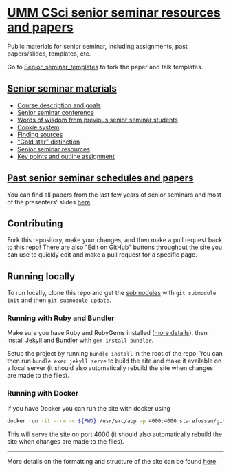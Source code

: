 # [UMM CSci senior seminar resources and papers](https://umm-csci.github.io/senior-seminar/)

Public materials for senior seminar, including assignments, past papers/slides, templates, etc. 

Go to [Senior_seminar_templates](https://github.com/UMM-CSci/Senior_seminar_templates) to fork the paper and talk templates.

## [Senior seminar materials](https://umm-csci.github.io/senior-seminar/resources/)

   * [Course description and goals](https://umm-csci.github.io/senior-seminar/resources/Description.html)
   * [Senior seminar conference](https://umm-csci.github.io/senior-seminar/resources/Senior%20seminar%20conferences.html)
   * [Words of wisdom from previous senior seminar students](https://umm-csci.github.io/senior-seminar/resources/Words%20of%20wisdom%20from%20past%20seniors.html) 
   * [Cookie system](https://umm-csci.github.io/senior-seminar/resources/cookieResources.html)
   * [Finding sources](https://umm-csci.github.io/senior-seminar/resources/FindingSources.html)
   * ["Gold star" distinction](https://umm-csci.github.io/senior-seminar/resources/Goldstardistinction.html)
   * [Senior seminar resources](https://umm-csci.github.io/senior-seminar/resources/seniorsemresources.html)
   * [Key points and outline assignment](https://umm-csci.github.io/senior-seminar/resources/Keypointsandpaperoutlines.html)

## [Past senior seminar schedules and papers](https://umm-csci.github.io/senior-seminar/seminars/)

You can find all papers from the last few years of senior seminars and most of the presenters' slides [here](https://umm-csci.github.io/senior-seminar/seminars/)

## Contributing
Fork this repository, make your changes, and then make a pull request back to this repo! There are also "Edit on GitHub" buttons throughout the site you can use to quickly edit and make a pull request for a specific page.

## Running locally

To run locally, clone this repo and get the [submodules](https://git-scm.com/book/en/v2/Git-Tools-Submodules) with `git submodule init` and then `git submodule update`.

### Running with Ruby and Bundler

Make sure you have Ruby and RubyGems installed ([more details](https://jekyllrb.com/docs/installation/)), then install [Jekyll](https://jekyllrb.com/) and [Bundler](https://bundler.io/) with `gem install bundler`.

Setup the project by running `bundle install` in the root of the repo. You can then run `bundle exec jekyll serve` to build the site and make it available on a local server (it should also automatically rebuild the site when changes are made to the files).

### Running with Docker

If you have Docker you can run the site with docker using

```bash
docker run -it --rm -v ${PWD}:/usr/src/app -p 4000:4000 starefossen/github-pages
```

This will serve the site on port 4000 (it should also automatically rebuild the site when changes are made to the files).

---

More details on the formatting and structure of the site can be found [here](https://umm-csci.github.io/senior-seminar/resources/about.html).
